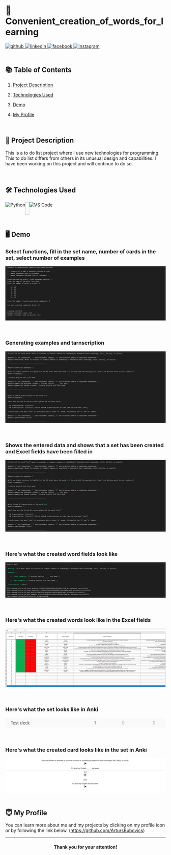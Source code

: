 # 🌟 Convenient_creation_of_words_for_learning

<div align="left">
<a href="https://github.com/ArtursBubovics" target="_blank">
<img src=https://img.shields.io/badge/github-%2324292e.svg?&style=for-the-badge&logo=github&logoColor=white alt=github style="margin-bottom: 5px;" />
</a>
<a href="https://www.linkedin.com/in/artur-bubovich-24a971219/" target="_blank">
<img src=https://img.shields.io/badge/linkedin-%231E77B5.svg?&style=for-the-badge&logo=linkedin&logoColor=white alt=linkedin style="margin-bottom: 5px;" />
</a>  
<a href="https://www.facebook.com/iamrishavanand" target="_blank">
<img src=https://img.shields.io/badge/facebook-%232E87FB.svg?&style=for-the-badge&logo=facebook&logoColor=white alt=facebook style="margin-bottom: 5px;" />
</a>
<a href="https://www.instagram.com/arturubu/" target="_blank">
<img src=https://img.shields.io/badge/instagram-%23000000.svg?&style=for-the-badge&logo=instagram&logoColor=white alt=instagram style="margin-bottom: 5px;" />
</a> 
</div>  

<br>

## 📚 Table of Contents

1. [Project Description](#-project-description)
2. [Technologies Used](#technologies_used)
3. [Demo](#demo)
4. [My Profile](#my_profile)

   <br>

## 📖 Project Description

This is a to do list project where I use new technologies for programming. This to do list differs from others in its unusual design and capabilities. I have been working on this project and will continue to do so.

   <br>

## 🛠️ <a name="technologies_used">Technologies Used</a> 

<div style="display: flex;">
<img src="https://raw.githubusercontent.com/danielcranney/readme-generator/main/public/icons/skills/python-colored.svg" height="40" alt="Python"  />
<img width="12" />
<img src="https://upload.wikimedia.org/wikipedia/commons/thumb/9/9a/Visual_Studio_Code_1.35_icon.svg/512px-Visual_Studio_Code_1.35_icon.svg.png?20210804221519" height="40" alt="VS Code"  />
</div>

   <br>

## 🖥️ <a name="demo">Demo</a> 

   ### Select functions, fill in the set name, number of cards in the set, select number of examples
   
   <kbd> 
      <img src="https://github.com/ArtursBubovics/Convenient_creation_of_words_for_learning/blob/main/images/First_screen.PNG" alt="1 screen"/>
   </kbd>

   <br>
   <br>
   <br>

  ### Generating examples and tarnscription

   <kbd> 
      <img src="https://github.com/ArtursBubovics/Convenient_creation_of_words_for_learning/blob/main/images/Second_screen.PNG" alt="2 screen"/>
   </kbd>

   <br>
   <br>
   <br>

  ### Shows the entered data and shows that a set has been created and Excel fields have been filled in

   <kbd> 
      <img src="https://github.com/ArtursBubovics/Convenient_creation_of_words_for_learning/blob/main/images/Second_screen.PNG" alt="2 screen"/>
   </kbd>

   <br>
   <br>
   <br>

  ### Here's what the created word fields look like 

   <kbd> 
      <img src="https://github.com/ArtursBubovics/Convenient_creation_of_words_for_learning/blob/main/images/Third_screen.PNG" alt="3 screen"/>
   </kbd>

   <br>
   <br>
   <br>

  ### Here's what the created words look like in the Excel fields

   <kbd> 
      <img src="https://github.com/ArtursBubovics/Convenient_creation_of_words_for_learning/blob/main/images/Fourth%20screen.PNG" alt="4 screen"/>
   </kbd>

   <br>
   <br>
   <br>

  ### Here's what the set looks like in Anki

   <kbd> 
      <img src="https://github.com/ArtursBubovics/Convenient_creation_of_words_for_learning/blob/main/images/Fifth_screen.PNG" alt="5 screen"/>
   </kbd>

   <br>
   <br>
   <br>

 ### Here's what the created card looks like in the set in Anki

   <kbd> 
      <img src="https://github.com/ArtursBubovics/Convenient_creation_of_words_for_learning/blob/main/images/Sixth_screen.PNG" alt="6 screen"/>
   </kbd>

 <br>
  <br>

## :innocent: <a name="my_profile"> My Profile</a>

You can learn more about me and my projects by clicking on my profile icon or by following the link below.
(https://github.com/ArtursBubovics)

----

<div align="center">
    
#### Thank you for your attention!

</div>
